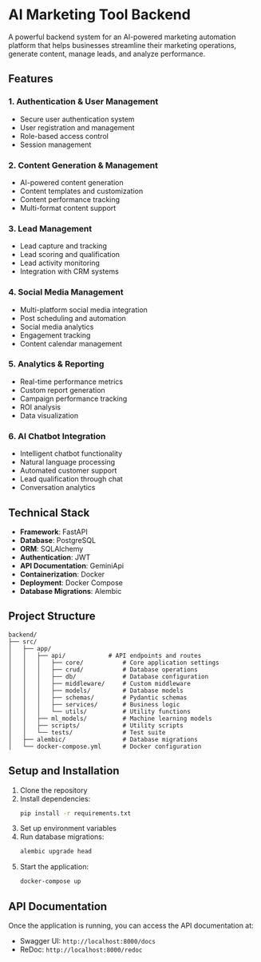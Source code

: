 # AI Marketing Tool Backend

A powerful backend system for an AI-powered marketing automation platform that helps businesses streamline their marketing operations, generate content, manage leads, and analyze performance.

## Features

### 1. Authentication & User Management
- Secure user authentication system
- User registration and management
- Role-based access control
- Session management

### 2. Content Generation & Management
- AI-powered content generation 
- Content templates and customization
- Content performance tracking
- Multi-format content support

### 3. Lead Management
- Lead capture and tracking
- Lead scoring and qualification
- Lead activity monitoring
- Integration with CRM systems

### 4. Social Media Management
- Multi-platform social media integration
- Post scheduling and automation
- Social media analytics
- Engagement tracking
- Content calendar management

### 5. Analytics & Reporting
- Real-time performance metrics
- Custom report generation
- Campaign performance tracking
- ROI analysis
- Data visualization

### 6. AI Chatbot Integration
- Intelligent chatbot functionality
- Natural language processing
- Automated customer support
- Lead qualification through chat
- Conversation analytics

## Technical Stack

- **Framework**: FastAPI
- **Database**: PostgreSQL
- **ORM**: SQLAlchemy
- **Authentication**: JWT
- **API Documentation**: GeminiApi
- **Containerization**: Docker
- **Deployment**: Docker Compose
- **Database Migrations**: Alembic

## Project Structure

```
backend/
├── src/
│   ├── app/
│   │   ├── api/            # API endpoints and routes
│   │   │   ├── core/           # Core application settings
│   │   │   ├── crud/           # Database operations
│   │   │   ├── db/             # Database configuration
│   │   │   ├── middleware/     # Custom middleware
│   │   │   ├── models/         # Database models
│   │   │   ├── schemas/        # Pydantic schemas
│   │   │   ├── services/       # Business logic
│   │   │   └── utils/          # Utility functions
│   │   ├── ml_models/          # Machine learning models
│   │   ├── scripts/            # Utility scripts
│   │   └── tests/              # Test suite
│   ├── alembic/                # Database migrations
│   └── docker-compose.yml      # Docker configuration
```

## Setup and Installation

1. Clone the repository
2. Install dependencies:
   ```bash
   pip install -r requirements.txt
   ```
3. Set up environment variables
4. Run database migrations:
   ```bash
   alembic upgrade head
   ```
5. Start the application:
   ```bash
   docker-compose up
   ```

## API Documentation

Once the application is running, you can access the API documentation at:
- Swagger UI: `http://localhost:8000/docs`
- ReDoc: `http://localhost:8000/redoc`







